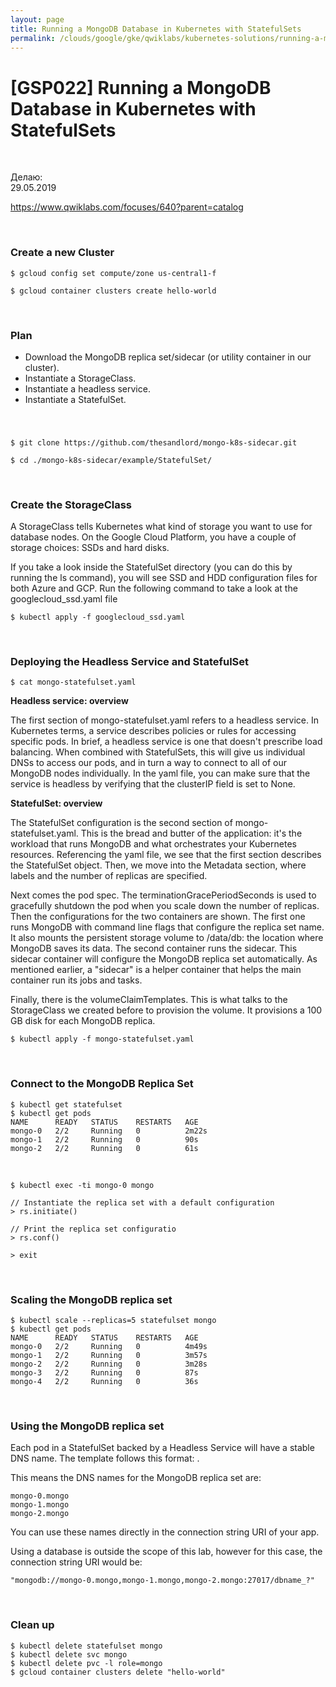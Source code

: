 ```yaml
---
layout: page
title: Running a MongoDB Database in Kubernetes with StatefulSets
permalink: /clouds/google/gke/qwiklabs/kubernetes-solutions/running-a-mongodb-database-in-kubernetes-with-statefulsets/
---
```


# [GSP022] Running a MongoDB Database in Kubernetes with StatefulSets


<br/>

Делаю:  
29.05.2019


https://www.qwiklabs.com/focuses/640?parent=catalog


<br/>

### Create a new Cluster

    $ gcloud config set compute/zone us-central1-f

    $ gcloud container clusters create hello-world

<br/>

### Plan

* Download the MongoDB replica set/sidecar (or utility container in our cluster).
* Instantiate a StorageClass.
* Instantiate a headless service.
* Instantiate a StatefulSet.

<br/>

###

    $ git clone https://github.com/thesandlord/mongo-k8s-sidecar.git

    $ cd ./mongo-k8s-sidecar/example/StatefulSet/

<br/>

### Create the StorageClass

A StorageClass tells Kubernetes what kind of storage you want to use for database nodes. On the Google Cloud Platform, you have a couple of storage choices: SSDs and hard disks.

If you take a look inside the StatefulSet directory (you can do this by running the ls command), you will see SSD and HDD configuration files for both Azure and GCP. Run the following command to take a look at the googlecloud_ssd.yaml file

    $ kubectl apply -f googlecloud_ssd.yaml

<br/>

### Deploying the Headless Service and StatefulSet

    $ cat mongo-statefulset.yaml

**Headless service: overview**

The first section of mongo-statefulset.yaml refers to a headless service. In Kubernetes terms, a service describes policies or rules for accessing specific pods. In brief, a headless service is one that doesn't prescribe load balancing. When combined with StatefulSets, this will give us individual DNSs to access our pods, and in turn a way to connect to all of our MongoDB nodes individually. In the yaml file, you can make sure that the service is headless by verifying that the clusterIP field is set to None.

**StatefulSet: overview**

The StatefulSet configuration is the second section of mongo-statefulset.yaml. This is the bread and butter of the application: it's the workload that runs MongoDB and what orchestrates your Kubernetes resources. Referencing the yaml file, we see that the first section describes the StatefulSet object. Then, we move into the Metadata section, where labels and the number of replicas are specified.

Next comes the pod spec. The terminationGracePeriodSeconds is used to gracefully shutdown the pod when you scale down the number of replicas. Then the configurations for the two containers are shown. The first one runs MongoDB with command line flags that configure the replica set name. It also mounts the persistent storage volume to /data/db: the location where MongoDB saves its data. The second container runs the sidecar. This sidecar container will configure the MongoDB replica set automatically. As mentioned earlier, a "sidecar" is a helper container that helps the main container run its jobs and tasks.

Finally, there is the volumeClaimTemplates. This is what talks to the StorageClass we created before to provision the volume. It provisions a 100 GB disk for each MongoDB replica.

    $ kubectl apply -f mongo-statefulset.yaml

<br/>

### Connect to the MongoDB Replica Set

    $ kubectl get statefulset
    $ kubectl get pods
    NAME      READY   STATUS    RESTARTS   AGE
    mongo-0   2/2     Running   0          2m22s
    mongo-1   2/2     Running   0          90s
    mongo-2   2/2     Running   0          61s

<br/>

    $ kubectl exec -ti mongo-0 mongo

    // Instantiate the replica set with a default configuration
    > rs.initiate()

    // Print the replica set configuratio
    > rs.conf()

    > exit

<br/>

### Scaling the MongoDB replica set


    $ kubectl scale --replicas=5 statefulset mongo
    $ kubectl get pods
    NAME      READY   STATUS    RESTARTS   AGE
    mongo-0   2/2     Running   0          4m49s
    mongo-1   2/2     Running   0          3m57s
    mongo-2   2/2     Running   0          3m28s
    mongo-3   2/2     Running   0          87s
    mongo-4   2/2     Running   0          36s

<br/>

### Using the MongoDB replica set

Each pod in a StatefulSet backed by a Headless Service will have a stable DNS name. The template follows this format: <pod-name>.<service-name>

This means the DNS names for the MongoDB replica set are:

    mongo-0.mongo
    mongo-1.mongo
    mongo-2.mongo

You can use these names directly in the connection string URI of your app.

Using a database is outside the scope of this lab, however for this case, the connection string URI would be:

    "mongodb://mongo-0.mongo,mongo-1.mongo,mongo-2.mongo:27017/dbname_?"

<br/>

### Clean up

    $ kubectl delete statefulset mongo
    $ kubectl delete svc mongo
    $ kubectl delete pvc -l role=mongo
    $ gcloud container clusters delete "hello-world"
